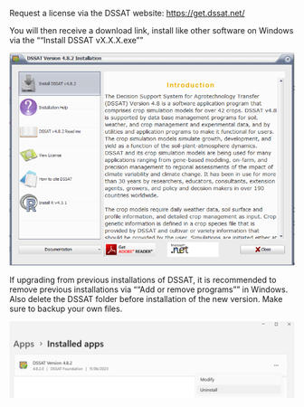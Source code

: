 
Request a license via the DSSAT website: https://get.dssat.net/ 

You will then receive a download link, install like other software on Windows via the ““Install DSSAT vX.X.X.exe””

![](Pasted%20image%2020231213175704.png)

If upgrading from previous installations of DSSAT, it is recommended to remove previous installations via ““Add or remove programs”” in Windows. Also delete the DSSAT folder before installation of the new version. Make sure to backup your own files. 

![](Pasted%20image%2020231213180034.png)
